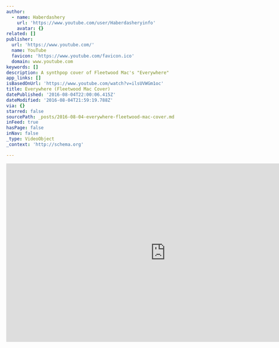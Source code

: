 ```yaml
---
author:
  - name: Haberdashery
    url: 'https://www.youtube.com/user/Haberdasheryinfo'
    avatar: {}
related: []
publisher:
  url: 'https://www.youtube.com/'
  name: YouTube
  favicon: 'https://www.youtube.com/favicon.ico'
  domain: www.youtube.com
keywords: []
description: A synthpop cover of Fleetwood Mac's "Everywhere"
app_links: []
isBasedOnUrl: 'https://www.youtube.com/watch?v=ilsUVWGm1oc'
title: Everywhere (Fleetwood Mac Cover)
datePublished: '2016-08-04T22:00:06.415Z'
dateModified: '2016-08-04T21:59:19.788Z'
via: {}
starred: false
sourcePath: _posts/2016-08-04-everywhere-fleetwood-mac-cover.md
inFeed: true
hasPage: false
inNav: false
_type: VideoObject
_context: 'http://schema.org'

---
```

<iframe src="https://cdn.embedly.com/widgets/media.html?src=https%3A%2F%2Fwww.youtube.com%2Fembed%2FilsUVWGm1oc%3Ffeature%3Doembed&amp;url=http%3A%2F%2Fwww.youtube.com%2Fwatch%3Fv%3DilsUVWGm1oc&amp;image=https%3A%2F%2Fi.ytimg.com%2Fvi%2FilsUVWGm1oc%2Fhqdefault.jpg&amp;key=b7d04c9b404c499eba89ee7072e1c4f7&amp;type=text%2Fhtml&amp;schema=youtube" width="854" height="480" scrolling="no" frameborder="0" allowfullscreen="" style=""></iframe>